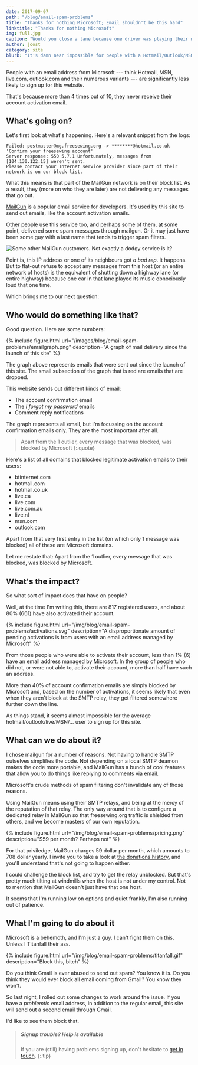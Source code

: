 ```yaml
---
date: 2017-09-07
path: "/blog/email-spam-problems"
title: "Thanks for nothing Microsoft; Email shouldn't be this hard"
linktitle: "Thanks for nothing Microsoft"
img: full.jpg
caption: "Would you close a lane because one driver was playing their music too loud?"
author: joost
category: site
blurb: "It's damn near impossible for people with a Hotmail/Outlook/MSN/Live email address to sign up for this website."
---
```

People with an email address from Microsoft --- think Hotmail, MSN, live.com, outlook.com and their numerous variants --- 
are significantly less likely to sign up for this website.

That's because more than 4 times out of 10, they never receive their account activation email.

## What's going on?

Let's first look at what's happening. Here's a relevant snippet from the logs:

````
Failed: postmaster@mg.freesewing.org -> ********@hotmail.co.uk 'Confirm your freesewing account' 
Server response: 550 5.7.1 Unfortunately, messages from [104.130.122.15] weren't sent. 
Please contact your Internet service provider since part of their network is on our block list. 
````

What this means is that part of the MailGun network is on their block list.
As a result, they (more on who they are later) are not delivering any messages that go out.

[MailGun](https://www.mailgun.com/) is a popular email service for developers.
It's used by this site to send out emails, like the account activation emails.

Other people use this service too, and perhaps some of them, at some point, 
delivered some spam messages through mailgun. Or it may just have been some guy with 
a last name that tends to trigger spam filters.

![Some other MailGun customers. Not exactly a dodgy service is it?](/images/blog/email-spam-problems/mailgun.png)

Point is, this IP address or one of its neighbours got *a bad rep*. It happens.
But to flat-out refuse to accept any messages from this host (or an entire network of hosts)
is the equivalent of shutting down a highway lane (or entire highway)
because one car in that lane played its music obnoxiously loud that one time.

Which brings me to our next question:

## Who would do something like that?

Good question. Here are some numbers:

{% include figure.html 
    url="/images/blog/email-spam-problems/emailgraph.png" 
    description="A graph of mail delivery since the launch of this site" 
%}

The graph above represents emails that were sent out since the launch of this site.
The small subsection of the graph that is red are emails that are dropped.

This website sends out different kinds of email:

 - The account confirmation email
 - The *I forgot my password* emails
 - Comment reply notifications

The graph represents all email, but I'm focussing on the account confirmation emails only.
They are the most important after all.

> Apart from the 1 outlier, every message that was blocked, was blocked by Microsoft
{:.quote}

Here's a list of all domains that blocked legitimate activation emails to their users:

 - btinternet.com
 - hotmail.com
 - hotmail.co.uk
 - live.ca
 - live.com
 - live.com.au
 - live.nl
 - msn.com
 - outlook.com

Apart from that very first entry in the list (on which only 1 message was blocked) all of these are Microsoft domains.

Let me restate that: Apart from the 1 outlier, every message that was blocked, was blocked by Microsoft.

## What's the impact?

So what sort of impact does that have on people?

Well, at the time I'm writing this, there are 817 registered users, and about 80% (661) have also activated their account.

{% include figure.html 
    url="/img/blog/email-spam-problems/activations.svg" 
    description="A disproportionate amount of pending activations is from users with an email address managed by Microsoft" 
%}

From those people who were able to activate their account, less than 1% (6) have an email address managed by Microsoft.
In the group of people who did not, or were not able to, activate their account, more than half have such an address.

More than 40% of account confirmation emails are simply blocked by Microsoft and, based on the number of activations,
it seems likely that even when they aren't block at the SMTP relay, they get filtered somewhere further down the line.

As things stand, it seems almost impossible for the average hotmail/outlook/live/MSN/... user to sign up for this site.

## What can we do about it?

I chose mailgun for a number of reasons. Not having to handle SMTP outselves simplifies the code.
Not depending on a local SMTP deamon makes the code more portable, and MailGun has a bunch of cool features
that allow you to do things like replying to comments via email. 

Microsoft's crude methods of spam filtering don't invalidate any of those reasons.

Using MailGun means using their SMTP relays, and being at the mercy of the reputation of that relay.
The only way around that is to configure a dedicated relay in MailGun so that freesewing.org traffic is shielded from
others, and we become masters of our own reputation.

{% include figure.html 
    url="/img/blog/email-spam-problems/pricing.png" 
    description="$59 per month? Perhaps not"
%}

For that priviledge, MailGun charges 59 dollar per month, which amounts to 708 dollar yearly. 
I invite you to take a look at [the donations history](/about/pledge#donations-history), 
and you'll understand that's not going to happen either.

I could challenge the block list, and try to get the relay unblocked.
But that's pretty much tilting at windmills when the host is not under my control.
Not to mention that MailGun doesn't just have that one host.

It seems that I'm running low on options and quiet frankly, I'm also running out of patience.

## What I'm going to do about it

Microsoft is a behemoth, and I'm just a guy. I can't fight them on this.
Unless I Titanfall their ass.

{% include figure.html 
    url="/img/blog/email-spam-problems/titanfall.gif" 
    description="Block this, bitch"
%}

Do you think Gmail is ever abused to send out spam? You know it is.
Do you think they would ever block all email coming from Gmail? You know they won't.

So last night, I rolled out some changes to work around the issue.
If you have a *problemtic* email address, in addition to the regular email, this site will send out 
a second email through Gmail. 

I'd like to see them block that.

> ##### Signup trouble? Help is available
> If you are (still) having problems signing up, don't hesitate to [get in touch](/contact).
{:.tip}
